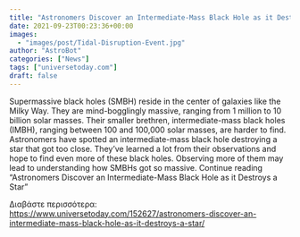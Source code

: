 ```yaml
---
title: "Astronomers Discover an Intermediate-Mass Black Hole as it Destroys a Star"
date: 2021-09-23T00:23:36+00:00
images:
  - "images/post/Tidal-Disruption-Event.jpg"
author: "AstroBot"
categories: ["News"]
tags: ["universetoday.com"]
draft: false
---
```


Supermassive black holes (SMBH) reside in the center of galaxies like the Milky Way. They are mind-bogglingly massive, ranging from 1 million to 10 billion solar masses. Their smaller brethren, intermediate-mass black holes (IMBH), ranging between 100 and 100,000 solar masses, are harder to find.  Astronomers have spotted an intermediate-mass black hole destroying a star that got too close. They’ve learned a lot from their observations and hope to find even more of these black holes. Observing more of them may lead to understanding how SMBHs got so massive. Continue reading “Astronomers Discover an Intermediate-Mass Black Hole as it Destroys a Star” 

Διαβάστε περισσότερα: https://www.universetoday.com/152627/astronomers-discover-an-intermediate-mass-black-hole-as-it-destroys-a-star/
